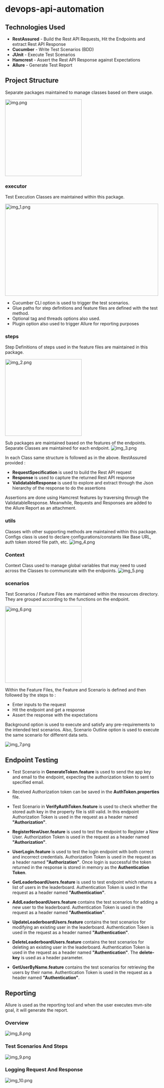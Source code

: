 # devops-api-automation

## Technologies Used
* **RestAssured** - Build the Rest API Requests, Hit the Endpoints and extract Rest API Response
* **Cucumber** - Write Test Scenarios (BDD)
* **JUnit** - Execute Test Scenarios
* **Hamcrest** - Assert the Rest API Response against Expectations
* **Allure** - Generate Test Report

## Project Structure
Separate packages maintained to manage classes based on there usage.

<img alt="img.png" height="250" src="readme/img.png"/>

### executor
Test Execution Classes are maintained within this package.

<img alt="img_1.png" height="300" src="readme/img_1.png" width="500"/>

* Cucumber CLI option is used to trigger the test scenarios.
* Glue paths for step definitions and feature files are defined with the test method.
* Optional tag and threads options also used.
* Plugin option also used to trigger Allure for reporting purposes

### steps
Step Definitions of steps used in the feature files are maintained in this package.

<img alt="img_2.png" height="250" src="readme/img_2.png"/>

Sub packages are maintained based on the features of the endpoints.
Separate Classes are maintained for each endpoint.
![img_3.png](readme/img_3.png)

In each Class same structure is followed as in the above.
RestAssured provided : 
* **RequestSpecification** is used to build the Rest API request
* **Response** is used to capture the returned Rest API response
* **ValidatableResponse** is used to explore and extract through the Json hierarchy of the response to do the assertions

Assertions are done using Hamcrest features by traversing through the ValidatableResponse.
Meanwhile, Requests and Responses are added to the Allure Report as an attachment.

### utils

Classes with other supporting methods are maintained within this package. 
Configs class is used to declare configurations/constants like Base URL, auth token stored file path, etc.
![img_4.png](readme/img_4.png)

### Context
Context Class used to manage global variables that may need to used across the Classes to communicate with the endpoints.
![img_5.png](readme/img_5.png)

### scenarios
Test Scenarios / Feature Files are maintained within the resources directory.
They are grouped according to the functions on the endpoint.

<img alt="img_6.png" height="250" src="readme/img_6.png"/>

Within the Feature Files, the Feature and Scenario is defined and then followed by the steps to :
* Enter inputs to the request 
* Hit the endpoint and get a response 
* Assert the response with the expectations

Background option is used to execute and satisfy any pre-requirements to the intended test scenarios.
Also, Scenario Outline option is used to execute the same scenario for different data sets.

![img_7.png](readme/img_7.png)


## Endpoint Testing
* Test Scenario in **GenerateToken.feature** is used to send the app key and email to the endpoint, expecting the authorization token to sent to specified email.


* Received Authorization token can be saved in the **AuthToken.properties** file.


* Test Scenario in **VerifyAuthToken.feature** is used to check whether the stored auth key in the property file is still valid.
In this endpoint Authorization Token is used in the request as a header named **"Authorization"**.


* **RegisterNewUser.feature** is used to test the endpoint to Register a New User.
Authorization Token is used in the request as a header named **"Authorization"**.


* **UserLogin.feature** is used to test the login endpoint with both correct and incorrect credentials.
Authorization Token is used in the request as a header named **"Authorization"**.
Once login is successful the token returned in the response is stored in memory as the **Authentication Token**.


* **GetLeaderboardUsers.feature** is used to test endpoint which returns a list of users in the leaderboard.
Authentication Token is used in the request as a header named **"Authentication"**.


* **AddLeaderboardUsers.feature** contains the test scenarios for adding a new user to the leaderboard.
Authentication Token is used in the request as a header named **"Authentication"**.


* **UpdateLeaderboardUsers.feature** contains the test scenarios for modifying an existing user in the leaderboard.
Authentication Token is used in the request as a header named **"Authentication"**.


* **DeleteLeaderboardUsers.feature** contains the test scenarios for deleting an existing user in the leaderboard.
Authentication Token is used in the request as a header named **"Authentication"**. The **delete-key** is used as a header parameter.


* **GetUserByName.feature** contains the test scenarios for retrieving the users by their name.
Authentication Token is used in the request as a header named **"Authentication"**.

## Reporting
Allure is used as the reporting tool and when the user executes mvn-site goal, it will generate the report.

### Overview
![img_8.png](readme/img_8.png)

### Test Scenarios And Steps
![img_9.png](readme/img_9.png)

### Logging Request And Response
![img_10.png](readme/img_10.png)